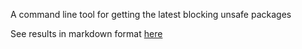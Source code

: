 A command line tool for getting the latest blocking unsafe packages

See results in markdown format [here](https://github.com/lukepighetti/secret_null_safe_santa/tree/master/results/table)

